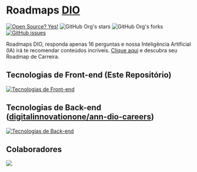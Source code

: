 # Roadmaps [DIO](https://dio.me)

[![Open Source? Yes!](https://badgen.net/badge/Open%20Source%20%3F/Yes%21/blue?icon=github)](https://github.com/Naereen/badges/) ![GitHub Org's stars](https://img.shields.io/github/stars/digitalinnovationone/roadmaps?style=social) ![GitHub Org's forks](https://img.shields.io/github/forks/digitalinnovationone/roadmaps?style=social) [![GitHub issues](https://img.shields.io/github/issues/digitalinnovationone/roadmaps?style=social)](https://GitHub.com/digitalinnovationone/roadmaps/issues/)

Roadmaps DIO, responda apenas 16 perguntas e nossa Inteligência Artificial (IA) irá te recomendar conteúdos incríveis. [Clique aqui](https://digitalinnovationone.github.io/roadmaps/) e descubra seu Roadmap de Carreira.

## Tecnologias de Front-end (Este Repositório)

[![Tecnologias de Front-end](https://skillicons.dev/icons?i=html,css,js)](https://skillicons.dev)

## Tecnologias de Back-end ([digitalinnovationone/ann-dio-careers](https://github.com/digitalinnovationone/ann-dio-careers))

[![Tecnologias de Back-end](https://skillicons.dev/icons?i=c,cpp,aws)](https://skillicons.dev)

## Colaboradores

<a href = "https://github.com/digitalinnovationone/roadmaps/graphs/contributors">
  <img src = "https://contrib.rocks/image?repo=digitalinnovationone/roadmaps"/>
</a>
